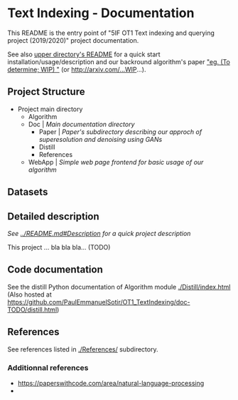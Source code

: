 # Text Indexing - Documentation
This README is the entry point of "5IF OT1 Text indexing and querying project (2019/2020)" project documentation.  

See also [upper directory's README](../README.md) for a quick start installation/usage/description and our backround algorithm's paper ["eg. (To determine; WIP) "](./Doc/Paper/paper.pdf) (or http://arxiv.com/...WIP...).

## Project Structure
- Project main directory
    - Algorithm
    - Doc | *Main documentation directory*
        - Paper | *Paper's subdirectory describing our approch of superesolution and denoising using GANs*
        - Distill
        - References
    - WebApp | *Simple web page frontend for basic usage of our algorithm*

## Datasets

## Detailed description
*See [../README.md#Description](../README.md#Description) for a quick project description*

This project ... bla bla bla... (TODO)

## Code documentation
See the distill Python documentation of Algorithm module   [./Distill/index.html](./postprocessing_distill_doc/index.html) (Also hosted at https://github.com/PaulEmmanuelSotir/OT1_TextIndexing/doc-TODO/distill.html)

## References
See references listed in [./References/](./References/) subdirectory.  

### Additionnal references
- https://paperswithcode.com/area/natural-language-processing
- 